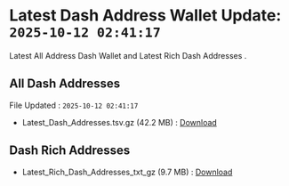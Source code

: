 # Latest Dash Address Wallet Update: `2025-10-12 02:41:17`

Latest All Address Dash Wallet and Latest Rich Dash Addresses .

## All Dash Addresses

File Updated : `2025-10-12 02:41:17`

- Latest_Dash_Addresses.tsv.gz (42.2 MB) : [Download](https://github.com/Pymmdrza/Rich-Address-Wallet/releases/tag/Dash)

## Dash Rich Addresses

- Latest_Rich_Dash_Addresses_txt_gz (9.7 MB) : [Download](https://github.com/Pymmdrza/Rich-Address-Wallet/releases/tag/Dash)
